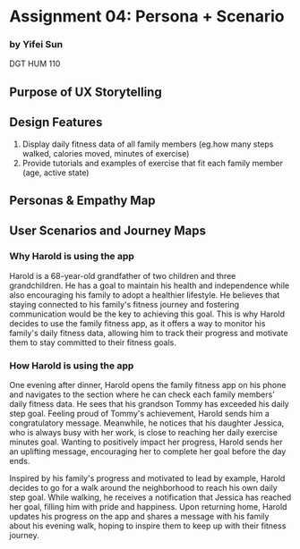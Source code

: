 # Assignment 04: Persona + Scenario
### by Yifei Sun
DGT HUM 110

## Purpose of UX Storytelling

## Design Features
1. Display daily fitness data of all family members (eg.how many steps walked, calories moved, minutes of exercise)
2. Provide tutorials and examples of exercise that fit each family member (age, active state)

## Personas & Empathy Map

## User Scenarios and Journey Maps

### Why Harold is using the app

Harold is a 68-year-old grandfather of two children and three grandchildren. He has a goal to maintain his health and independence while also encouraging his family to adopt a healthier lifestyle. He believes that staying connected to his family's fitness journey and fostering communication would be the key to achieving this goal. This is why Harold decides to use the family fitness app, as it offers a way to monitor his family's daily fitness data, allowing him to track their progress and motivate them to stay committed to their fitness goals.

### How Harold is using the app

One evening after dinner, Harold opens the family fitness app on his phone and navigates to the section where he can check each family members’ daily fitness data. He sees that his grandson Tommy has exceeded his daily step goal. Feeling proud of Tommy's achievement, Harold sends him a congratulatory message. Meanwhile, he notices that his daughter Jessica, who is always busy with her work, is close to reaching her daily exercise minutes goal. Wanting to positively impact her progress, Harold sends her an uplifting message, encouraging her to complete her goal before the day ends.

Inspired by his family's progress and motivated to lead by example, Harold decides to go for a walk around the neighborhood to reach his own daily step goal. While walking, he receives a notification that Jessica has reached her goal, filling him with pride and happiness. Upon returning home, Harold updates his progress on the app and shares a message with his family about his evening walk, hoping to inspire them to keep up with their fitness journey. 
